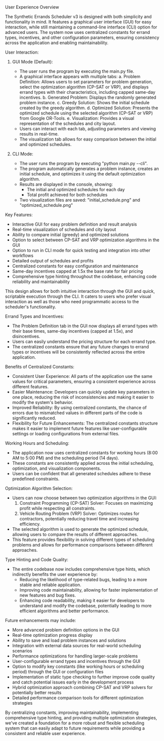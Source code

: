 User Experience Overview

The Synthetic Errands Scheduler v3 is designed with both simplicity and functionality in mind. It features a graphical user interface (GUI) for easy interaction, while still maintaining a command-line interface (CLI) option for advanced users. The system now uses centralized constants for errand types, incentives, and other configuration parameters, ensuring consistency across the application and enabling maintainability.

User Interaction:

1. GUI Mode (Default):
   - The user runs the program by executing the main.py file.
   - A graphical interface appears with multiple tabs:
     a. Problem Definition: Allows users to set parameters for problem generation, select the optimization algorithm (CP-SAT or VRP), and displays errand types with their characteristics, including capped same-day incentives.
     b. Generated Problem: Displays the randomly generated problem instance.
     c. Greedy Solution: Shows the initial schedule created by the greedy algorithm.
     d. Optimized Solution: Presents the optimized schedule using the selected algorithm (CP-SAT or VRP) from Google OR-Tools.
     e. Visualization: Provides a visual representation of the schedules and city layout.
   - Users can interact with each tab, adjusting parameters and viewing results in real-time.
   - The visualization tab allows for easy comparison between the initial and optimized schedules.

2. CLI Mode:
   - The user runs the program by executing "python main.py --cli".
   - The program automatically generates a problem instance, creates an initial schedule, and optimizes it using the default optimization algorithm.
   - Results are displayed in the console, showing:
     - The initial and optimized schedules for each day
     - Total profit achieved for both schedules
   - Two visualization files are saved: "initial_schedule.png" and "optimized_schedule.png"

Key Features:
- Interactive GUI for easy problem definition and result analysis
- Real-time visualization of schedules and city layout
- Ability to compare initial (greedy) and optimized solutions
- Option to select between CP-SAT and VRP optimization algorithms in the GUI
- Option to run in CLI mode for quick testing and integration into other workflows
- Detailed output of schedules and profits
- Centralized constants for easy configuration and maintenance
- Same-day incentives capped at 1.5x the base rate for fair pricing
- Comprehensive type hinting throughout the codebase, enhancing code reliability and maintainability

This design allows for both intuitive interaction through the GUI and quick, scriptable execution through the CLI. It caters to users who prefer visual interaction as well as those who need programmatic access to the scheduler's functionality.

Errand Types and Incentives:
- The Problem Definition tab in the GUI now displays all errand types with their base times, same-day incentives (capped at 1.5x), and disincentives.
- Users can easily understand the pricing structure for each errand type.
- The centralized constants ensure that any future changes to errand types or incentives will be consistently reflected across the entire application.

Benefits of Centralized Constants:
- Consistent User Experience: All parts of the application use the same values for critical parameters, ensuring a consistent experience across different features.
- Easier Maintenance: Developers can quickly update key parameters in one place, reducing the risk of inconsistencies and making it easier to modify the system's behavior.
- Improved Reliability: By using centralized constants, the chance of errors due to mismatched values in different parts of the code is significantly reduced.
- Flexibility for Future Enhancements: The centralized constants structure makes it easier to implement future features like user-configurable settings or loading configurations from external files.

Working Hours and Scheduling:
- The application now uses centralized constants for working hours (8:00 AM to 5:00 PM) and the scheduling period (14 days).
- These constants are consistently applied across the initial scheduling, optimization, and visualization components.
- Users can be confident that all generated schedules adhere to these predefined constraints.

Optimization Algorithm Selection:
- Users can now choose between two optimization algorithms in the GUI:
  1. Constraint Programming (CP-SAT) Solver: Focuses on maximizing profit while respecting all constraints.
  2. Vehicle Routing Problem (VRP) Solver: Optimizes routes for contractors, potentially reducing travel time and increasing efficiency.
- The selected algorithm is used to generate the optimized schedule, allowing users to compare the results of different approaches.
- This feature provides flexibility in solving different types of scheduling problems and allows for performance comparisons between different approaches.

Type Hinting and Code Quality:
- The entire codebase now includes comprehensive type hints, which indirectly benefits the user experience by:
  - Reducing the likelihood of type-related bugs, leading to a more stable and reliable application.
  - Improving code maintainability, allowing for faster implementation of new features and bug fixes.
  - Enhancing code readability, making it easier for developers to understand and modify the codebase, potentially leading to more efficient algorithms and better performance.

Future enhancements may include:
- More advanced problem definition options in the GUI
- Real-time optimization progress display
- Ability to save and load problem instances and solutions
- Integration with external data sources for real-world scheduling scenarios
- Performance optimizations for handling larger-scale problems
- User-configurable errand types and incentives through the GUI
- Option to modify key constants (like working hours or scheduling period) through the GUI or configuration files
- Implementation of static type checking to further improve code quality and catch potential issues early in the development process
- Hybrid optimization approach combining CP-SAT and VRP solvers for potentially better results
- Detailed performance comparison tools for different optimization strategies

By centralizing constants, improving maintainability, implementing comprehensive type hinting, and providing multiple optimization strategies, we've created a foundation for a more robust and flexible scheduling system that can easily adapt to future requirements while providing a consistent and reliable user experience.